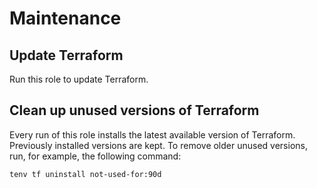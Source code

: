 # Maintenance

## Update Terraform

Run this role to update Terraform.

## Clean up unused versions of Terraform

Every run of this role installs the latest available version of Terraform.
Previously installed versions are kept. To remove older unused versions, run,
for example, the following command:

```sh
tenv tf uninstall not-used-for:90d
```
